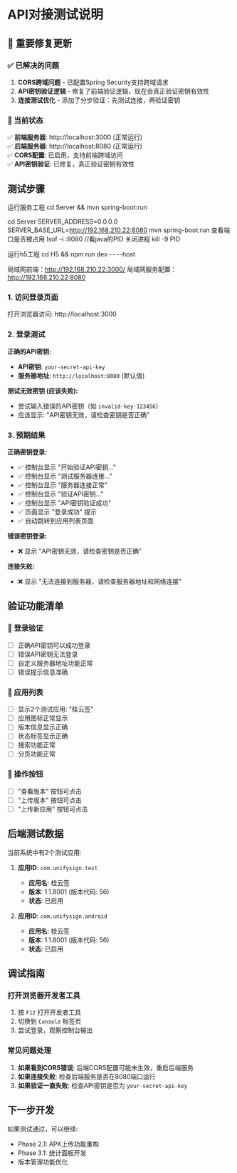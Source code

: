 # API对接测试说明

## 🔧 重要修复更新

### ✅ 已解决的问题
1. **CORS跨域问题** - 已配置Spring Security支持跨域请求
2. **API密钥验证逻辑** - 修复了前端验证逻辑，现在会真正验证密钥有效性
3. **连接测试优化** - 添加了分步验证：先测试连接，再验证密钥

### 🚀 当前状态
✅ **前端服务器**: http://localhost:3000 (正常运行)  
✅ **后端服务器**: http://localhost:8080 (正常运行)  
✅ **CORS配置**: 已启用，支持前端跨域访问  
✅ **API密钥验证**: 已修复，真正验证密钥有效性  

## 测试步骤

运行服务工程
cd Server && mvn spring-boot:run

cd Server
SERVER_ADDRESS=0.0.0.0 SERVER_BASE_URL=http://192.168.210.22:8080 mvn spring-boot:run
查看端口是否被占用
lsof -i :8080  //看java的PID
关闭进程
kill -9 PID

运行h5工程
cd H5 && npm run dev -- --host

局域网前端：http://192.168.210.22:3000/
局域网服务配置：http://192.168.210.22:8080

### 1. 访问登录页面
打开浏览器访问: http://localhost:3000

### 2. 登录测试

**正确的API密钥:**
- **API密钥**: `your-secret-api-key`
- **服务器地址**: `http://localhost:8080` (默认值)

**测试无效密钥 (应该失败):**
- 尝试输入错误的API密钥（如 `invalid-key-123456`）
- 应该显示: "API密钥无效，请检查密钥是否正确"

### 3. 预期结果

**正确密钥登录:**
- ✅ 控制台显示 "开始验证API密钥..."
- ✅ 控制台显示 "测试服务器连接..."  
- ✅ 控制台显示 "服务器连接正常"
- ✅ 控制台显示 "验证API密钥..."
- ✅ 控制台显示 "API密钥验证成功"
- ✅ 页面显示 "登录成功" 提示
- ✅ 自动跳转到应用列表页面

**错误密钥登录:**
- ❌ 显示 "API密钥无效，请检查密钥是否正确"

**连接失败:**
- ❌ 显示 "无法连接到服务器，请检查服务器地址和网络连接"

## 验证功能清单

### 🔐 登录验证
- [ ] 正确API密钥可以成功登录
- [ ] 错误API密钥无法登录  
- [ ] 自定义服务器地址功能正常
- [ ] 错误提示信息准确

### 📱 应用列表
- [ ] 显示2个测试应用: "桂云签"
- [ ] 应用图标正常显示
- [ ] 版本信息显示正确
- [ ] 状态标签显示正确
- [ ] 搜索功能正常
- [ ] 分页功能正常

### 🔘 操作按钮
- [ ] "查看版本" 按钮可点击
- [ ] "上传版本" 按钮可点击
- [ ] "上传新应用" 按钮可点击

## 后端测试数据
当前系统中有2个测试应用:
1. **应用ID**: `com.unifysign.test`
   - **应用名**: 桂云签
   - **版本**: 1.1.8001 (版本代码: 56)
   - **状态**: 已启用

2. **应用ID**: `com.unifysign.android`  
   - **应用名**: 桂云签
   - **版本**: 1.1.8001 (版本代码: 56)
   - **状态**: 已启用

## 调试指南

### 打开浏览器开发者工具
1. 按 `F12` 打开开发者工具
2. 切换到 `Console` 标签页
3. 尝试登录，观察控制台输出

### 常见问题处理
1. **如果看到CORS错误**: 后端CORS配置可能未生效，重启后端服务
2. **如果连接失败**: 检查后端服务是否在8080端口运行
3. **如果验证一直失败**: 检查API密钥是否为 `your-secret-api-key`

## 下一步开发
如果测试通过，可以继续:
- Phase 2.1: APK上传功能重构
- Phase 3.1: 统计面板开发
- 版本管理功能优化 